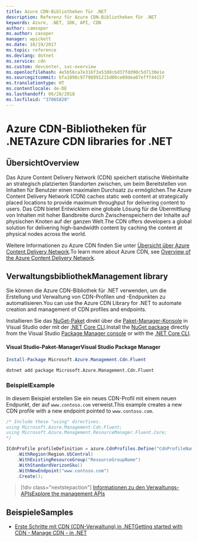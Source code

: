 ```yaml
---
title: Azure CDN-Bibliotheken für .NET
description: Referenz für Azure CDN-Bibliotheken für .NET
keywords: Azure, .NET, SDK, API, CDN
author: camsoper
ms.author: casoper
manager: wpickett
ms.date: 10/19/2017
ms.topic: reference
ms.devlang: dotnet
ms.service: cdn
ms.custom: devcenter, svc-overview
ms.openlocfilehash: 4e5b56ca7e316f3a53d8c6d37fdd90c5d7130e1e
ms.sourcegitcommit: bfa1898c97798991215d08ce89dea87efff44157
ms.translationtype: HT
ms.contentlocale: de-DE
ms.lasthandoff: 06/28/2018
ms.locfileid: "37065820"
---
```

# <a name="azure-cdn-libraries-for-net"></a><span data-ttu-id="14a0d-104">Azure CDN-Bibliotheken für .NET</span><span class="sxs-lookup"><span data-stu-id="14a0d-104">Azure CDN libraries for .NET</span></span>

## <a name="overview"></a><span data-ttu-id="14a0d-105">Übersicht</span><span class="sxs-lookup"><span data-stu-id="14a0d-105">Overview</span></span>

<span data-ttu-id="14a0d-106">Das Azure Content Delivery Network (CDN) speichert statische Webinhalte an strategisch platzierten Standorten zwischen, um beim Bereitstellen von Inhalten für Benutzer einen maximalen Durchsatz zu ermöglichen.</span><span class="sxs-lookup"><span data-stu-id="14a0d-106">The Azure Content Delivery Network (CDN) caches static web content at strategically placed locations to provide maximum throughput for delivering content to users.</span></span> <span data-ttu-id="14a0d-107">Das CDN bietet Entwicklern eine globale Lösung für die Übermittlung von Inhalten mit hoher Bandbreite durch Zwischenspeichern der Inhalte auf physischen Knoten auf der ganzen Welt.</span><span class="sxs-lookup"><span data-stu-id="14a0d-107">The CDN offers developers a global solution for delivering high-bandwidth content by caching the content at physical nodes across the world.</span></span>

<span data-ttu-id="14a0d-108">Weitere Informationen zu Azure CDN finden Sie unter [Übersicht über Azure Content Delivery Network](https://docs.microsoft.com/azure/cdn/cdn-overview).</span><span class="sxs-lookup"><span data-stu-id="14a0d-108">To learn more about Azure CDN, see [Overview of the Azure Content Delivery Network](https://docs.microsoft.com/azure/cdn/cdn-overview).</span></span>


## <a name="management-library"></a><span data-ttu-id="14a0d-109">Verwaltungsbibliothek</span><span class="sxs-lookup"><span data-stu-id="14a0d-109">Management library</span></span>

<span data-ttu-id="14a0d-110">Sie können die Azure CDN-Bibliothek für .NET verwenden, um die Erstellung und Verwaltung von CDN-Profilen und -Endpunkten zu automatisieren.</span><span class="sxs-lookup"><span data-stu-id="14a0d-110">You can use the Azure CDN Library for .NET to automate creation and management of CDN profiles and endpoints.</span></span> 

<span data-ttu-id="14a0d-111">Installieren Sie das [NuGet-Paket](https://www.nuget.org/packages/Microsoft.Azure.Management.Cdn.Fluent) direkt über die [Paket-Manager-Konsole][PackageManager] in Visual Studio oder mit der [.NET Core CLI][DotNetCLI].</span><span class="sxs-lookup"><span data-stu-id="14a0d-111">Install the [NuGet package](https://www.nuget.org/packages/Microsoft.Azure.Management.Cdn.Fluent) directly from the Visual Studio [Package Manager console][PackageManager] or with the [.NET Core CLI][DotNetCLI].</span></span>

#### <a name="visual-studio-package-manager"></a><span data-ttu-id="14a0d-112">Visual Studio-Paket-Manager</span><span class="sxs-lookup"><span data-stu-id="14a0d-112">Visual Studio Package Manager</span></span>

```powershell
Install-Package Microsoft.Azure.Management.Cdn.Fluent
```

```bash
dotnet add package Microsoft.Azure.Management.Cdn.Fluent
```

### <a name="example"></a><span data-ttu-id="14a0d-113">Beispiel</span><span class="sxs-lookup"><span data-stu-id="14a0d-113">Example</span></span>

<span data-ttu-id="14a0d-114">In diesem Beispiel erstellen Sie ein neues CDN-Profil mit einem neuen Endpunkt, der auf `www.contoso.com` verweist.</span><span class="sxs-lookup"><span data-stu-id="14a0d-114">This example creates a new CDN profile with a new endpoint pointed to `www.contoso.com`.</span></span>

```csharp
/* Include these "using" directives.
using Microsoft.Azure.Management.Cdn.Fluent;
using Microsoft.Azure.Management.ResourceManager.Fluent.Core;
*/

ICdnProfile profileDefinition = azure.CdnProfiles.Define("CdnProfileName")
    .WithRegion(Region.USCentral)
    .WithExistingResourceGroup("ResourceGroupName")
    .WithStandardVerizonSku()
    .WithNewEndpoint("www.contoso.com")
    .Create();

```

> [!div class="nextstepaction"]
> [<span data-ttu-id="14a0d-115">Informationen zu den Verwaltungs-APIs</span><span class="sxs-lookup"><span data-stu-id="14a0d-115">Explore the management APIs</span></span>](/dotnet/api/overview/azure/cdn/management)


## <a name="samples"></a><span data-ttu-id="14a0d-116">Beispiele</span><span class="sxs-lookup"><span data-stu-id="14a0d-116">Samples</span></span>

* [<span data-ttu-id="14a0d-117">Erste Schritte mit CDN (CDN-Verwaltung) in .NET</span><span class="sxs-lookup"><span data-stu-id="14a0d-117">Getting started with CDN - Manage CDN - in .NET</span></span>](https://github.com/Azure-Samples/cdn-dotnet-manage-cdn)

[PackageManager]: https://docs.microsoft.com/nuget/tools/package-manager-console
[DotNetCLI]: https://docs.microsoft.com/dotnet/core/tools/dotnet-add-package
